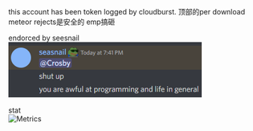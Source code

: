 this account has been token logged by cloudburst. 顶部的per download meteor rejects是安全的 emp搞砸

endorced by seesnail  
![](https://github.com/RacoonDog/RacoonDog/blob/main/csnail.PNG?raw=true)

stat  
![Metrics](https://metrics.lecoq.io/RacoonDog?template=classic&languages=1&people=1&notable=1&base.indepth=false&base.hireable=false&languages.limit=8&languages.threshold=0%25&languages.other=false&languages.colors=github&languages.sections=most-used&languages.indepth=false&languages.analysis.timeout=15&languages.categories=markup%2C%20programming&languages.recent.categories=markup%2C%20programming&languages.recent.load=300&languages.recent.days=14&people.limit=24&people.identicons=false&people.identicons.hide=false&people.size=28&people.types=followers%2C%20following&people.shuffle=false&notable.from=organization&notable.repositories=false&notable.indepth=false&notable.types=commit&config.timezone=America%2FToronto)
